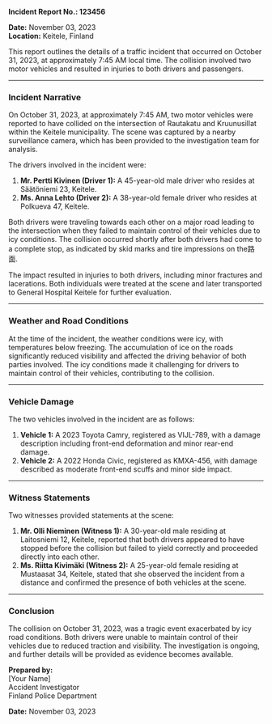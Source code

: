 

**Incident Report No.: 123456**

**Date:** November 03, 2023  
**Location:** Keitele, Finland  

This report outlines the details of a traffic incident that occurred on October 31, 2023, at approximately 7:45 AM local time. The collision involved two motor vehicles and resulted in injuries to both drivers and passengers.

---

### **Incident Narrative**

On October 31, 2023, at approximately 7:45 AM, two motor vehicles were reported to have collided on the intersection of Rautakatu and Kruunusillat within the Keitele municipality. The scene was captured by a nearby surveillance camera, which has been provided to the investigation team for analysis.

The drivers involved in the incident were:

1. **Mr. Pertti Kivinen (Driver 1):** A 45-year-old male driver who resides at Säätöniemi 23, Keitele.
2. **Ms. Anna Lehto (Driver 2):** A 38-year-old female driver who resides at Polkueva 47, Keitele.

Both drivers were traveling towards each other on a major road leading to the intersection when they failed to maintain control of their vehicles due to icy conditions. The collision occurred shortly after both drivers had come to a complete stop, as indicated by skid marks and tire impressions on the路面.

The impact resulted in injuries to both drivers, including minor fractures and lacerations. Both individuals were treated at the scene and later transported to General Hospital Keitele for further evaluation.

---

### **Weather and Road Conditions**

At the time of the incident, the weather conditions were icy, with temperatures below freezing. The accumulation of ice on the roads significantly reduced visibility and affected the driving behavior of both parties involved. The icy conditions made it challenging for drivers to maintain control of their vehicles, contributing to the collision.

---

### **Vehicle Damage**

The two vehicles involved in the incident are as follows:

1. **Vehicle 1:** A 2023 Toyota Camry, registered as VIJL-789, with a damage description including front-end deformation and minor rear-end damage.
2. **Vehicle 2:** A 2022 Honda Civic, registered as KMXA-456, with damage described as moderate front-end scuffs and minor side impact.

---

### **Witness Statements**

Two witnesses provided statements at the scene:

1. **Mr. Olli Nieminen (Witness 1):** A 30-year-old male residing at Laitosniemi 12, Keitele, reported that both drivers appeared to have stopped before the collision but failed to yield correctly and proceeded directly into each other.
2. **Ms. Riitta Kivimäki (Witness 2):** A 25-year-old female residing at Mustaasat 34, Keitele, stated that she observed the incident from a distance and confirmed the presence of both vehicles at the scene.

---

### **Conclusion**

The collision on October 31, 2023, was a tragic event exacerbated by icy road conditions. Both drivers were unable to maintain control of their vehicles due to reduced traction and visibility. The investigation is ongoing, and further details will be provided as evidence becomes available.

**Prepared by:**  
[Your Name]  
Accident Investigator  
Finland Police Department  

**Date:** November 03, 2023